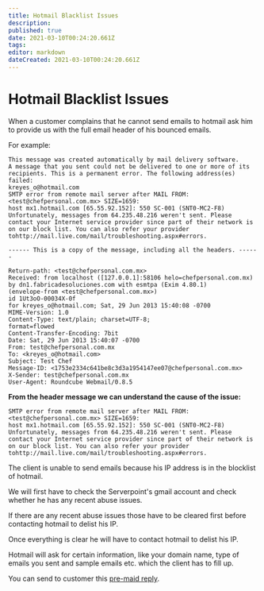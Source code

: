 ```yaml
---
title: Hotmail Blacklist Issues
description: 
published: true
date: 2021-03-10T00:24:20.661Z
tags: 
editor: markdown
dateCreated: 2021-03-10T00:24:20.661Z
---
```


# Hotmail Blacklist Issues


When a customer complains that he cannot send emails to hotmail ask him to provide us with the full email header of his bounced emails.

For example:

```
This message was created automatically by mail delivery software.
A message that you sent could not be delivered to one or more of its
recipients. This is a permanent error. The following address(es) failed:
kreyes_o@hotmail.com
SMTP error from remote mail server after MAIL FROM:<test@chefpersonal.com.mx> SIZE=1659:
host mx1.hotmail.com [65.55.92.152]: 550 SC-001 (SNT0-MC2-F8) Unfortunately, messages from 64.235.48.216 weren't sent. Please contact your Internet service provider since part of their network is on our block list. You can also refer your provider tohttp://mail.live.com/mail/troubleshooting.aspx#errors.

------ This is a copy of the message, including all the headers. ------

Return-path: <test@chefpersonal.com.mx>
Received: from localhost ([127.0.0.1]:58106 helo=chefpersonal.com.mx)
by dn1.fabricadesoluciones.com with esmtpa (Exim 4.80.1)
(envelope-from <test@chefpersonal.com.mx>)
id 1Ut3oO-00034X-0f
for kreyes_o@hotmail.com; Sat, 29 Jun 2013 15:40:08 -0700
MIME-Version: 1.0
Content-Type: text/plain; charset=UTF-8;
format=flowed
Content-Transfer-Encoding: 7bit
Date: Sat, 29 Jun 2013 15:40:07 -0700
From: test@chefpersonal.com.mx
To: <kreyes_o@hotmail.com>
Subject: Test Chef
Message-ID: <1753e2334c641be8c3d3a1954147ee07@chefpersonal.com.mx>
X-Sender: test@chefpersonal.com.mx
User-Agent: Roundcube Webmail/0.8.5
```

**From the header message we can understand the cause of the issue:**


```
SMTP error from remote mail server after MAIL FROM:<test@chefpersonal.com.mx> SIZE=1659:
host mx1.hotmail.com [65.55.92.152]: 550 SC-001 (SNT0-MC2-F8) Unfortunately, messages from 64.235.48.216 weren't sent. Please contact your Internet service provider since part of their network is on our block list. You can also refer your provider tohttp://mail.live.com/mail/troubleshooting.aspx#errors.
```

The client  is unable to send emails because his IP address  is in the blocklist of hotmail.

We will first have to check the Serverpoint's gmail account and check whether he has any recent abuse issues.

If there are any recent abuse issues those have to be cleared first before contacting hotmail to delist his IP.

Once everything is clear he will have to contact hotmail to delist his IP.



Hotmail will ask for certain information, like your domain name, type of emails you sent and sample emails etc. which the client has to fill up.

You can send to customer this [pre-maid reply](/Templates/Emails).


